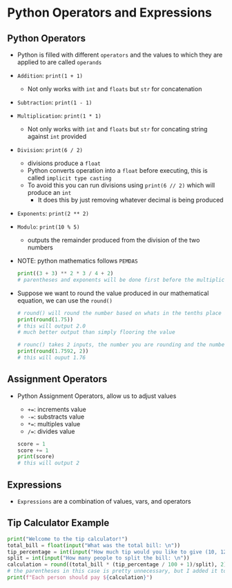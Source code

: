 <h1>Python Operators and Expressions</h1>

<h2>Python Operators</h2>

* Python is filled with different `operators` and the values to which they are applied to are called `operands`

* `Addition`: `print(1 + 1)`
  - Not only works with `int` and `floats` but `str` for concatenation
* `Subtraction`: `print(1 - 1)`
* `Multiplication`: `print(1 * 1)`
  - Not only works with `int` and `floats` but `str` for concating string against `int` provided
* `Division`: `print(6 / 2)`
  - divisions produce a `float`
  - Python converts operation into a `float` before executing, this is called `implicit type casting`
  - To avoid this you can run divisions using `print(6 // 2)` which will produce an `int`
    * It does this by just removing whatever decimal is being produced
* `Exponents`: `print(2 ** 2)`
* `Modulo`: `print(10 % 5)`
  - outputs the remainder produced from the division of the two numbers

- NOTE: python mathematics follows `PEMDAS`
 
  ```python
  print((3 + 3) ** 2 * 3 / 4 + 2)
  # parentheses and exponents will be done first before the multiplication, division and the addition
  ```

* Suppose we want to round the value produced in our mathematical equation, we can use the `round()`
  
  ```python
  # round() will round the number based on whats in the tenths place in the value
  print(round(1.75)) 
  # this will output 2.0
  # much better output than simply flooring the value

  # rounc() takes 2 inputs, the number you are rounding and the number of digits in the decimal place to round to
  print(round(1.7592, 2))
  # this will ouput 1.76
  ```

<h2>Assignment Operators</h2>

* Python Assignment Operators, allow us to adjust values
  - `+=`: increments value
  - `-=`: substracts value
  - `*=`: multiples value
  - `/=`: divides value

  ```python
  score = 1
  score += 1
  print(score)
  # this will output 2
  ```

<h2>Expressions</h2>

* `Expressions` are a combination of values, vars, and operators


<h2>Tip Calculator Example</h2>

```python
print("Welcome to the tip calculator!")
total_bill = float(input("What was the total bill: \n"))
tip_percentage = int(input("How much tip would you like to give (10, 12, or 15): \n"))
split = int(input("How many people to split the bill: \n"))
calculation = round((total_bill * (tip_percentage / 100 + 1)/split), 2)
# the parentheses in this case is pretty unnecessary, but I added it to make it more readable
print(f"Each person should pay ${calculation}")

```

